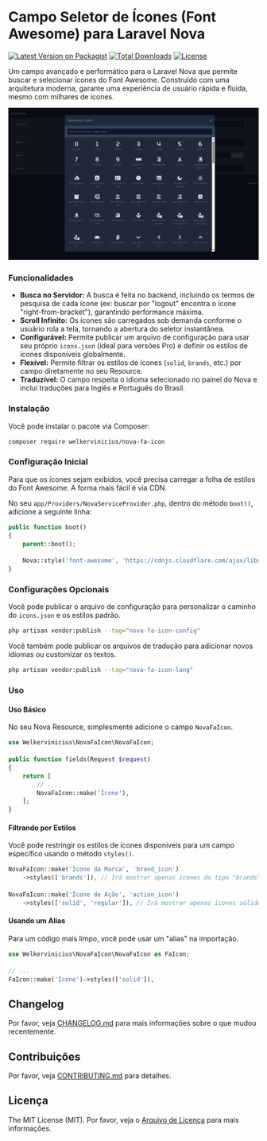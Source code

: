 # Campo Seletor de Ícones (Font Awesome) para Laravel Nova

[![Latest Version on Packagist](https://img.shields.io/packagist/v/welkervinicius/nova-fa-icon.svg?style=flat-square)](https://packagist.org/packages/welkervinicius/nova-fa-icon)
[![Total Downloads](https://img.shields.io/packagist/dt/welkervinicius/nova-fa-icon.svg?style=flat-square)](https://packagist.org/packages/welkervinicius/nova-fa-icon)
[![License](https://img.shields.io/packagist/l/welkervinicius/nova-fa-icon.svg?style=flat-square)](https://github.com/welkervinicius/nova-fa-icon/blob/main/LICENSE.md)

Um campo avançado e performático para o Laravel Nova que permite buscar e selecionar ícones do Font Awesome. Construído com uma arquitetura moderna, garante uma experiência de usuário rápida e fluida, mesmo com milhares de ícones.

![Screenshot do Nova FA Icon Picker](https://raw.githubusercontent.com/welkervinicius/nova-fa-icon/main/docs/select-screenshot.png)

### Funcionalidades

-   **Busca no Servidor:** A busca é feita no backend, incluindo os termos de pesquisa de cada ícone (ex: buscar por "logout" encontra o ícone "right-from-bracket"), garantindo performance máxima.
-   **Scroll Infinito:** Os ícones são carregados sob demanda conforme o usuário rola a tela, tornando a abertura do seletor instantânea.
-   **Configurável:** Permite publicar um arquivo de configuração para usar seu próprio `icons.json` (ideal para versões Pro) e definir os estilos de ícones disponíveis globalmente.
-   **Flexível:** Permite filtrar os estilos de ícones (`solid`, `brands`, etc.) por campo diretamente no seu Resource.
-   **Traduzível:** O campo respeita o idioma selecionado no painel do Nova e inclui traduções para Inglês e Português do Brasil.

### Instalação

Você pode instalar o pacote via Composer:

```bash
composer require welkervinicius/nova-fa-icon
```

### Configuração Inicial

Para que os ícones sejam exibidos, você precisa carregar a folha de estilos do Font Awesome. A forma mais fácil é via CDN.

No seu `app/Providers/NovaServiceProvider.php`, dentro do método `boot()`, adicione a seguinte linha:

```php
public function boot()
{
    parent::boot();

    Nova::style('font-awesome', 'https://cdnjs.cloudflare.com/ajax/libs/font-awesome/7.0.1/css/all.min.css');
}
```

### Configurações Opcionais

Você pode publicar o arquivo de configuração para personalizar o caminho do `icons.json` e os estilos padrão.

```bash
php artisan vendor:publish --tag="nova-fa-icon-config"
```

Você também pode publicar os arquivos de tradução para adicionar novos idiomas ou customizar os textos.

```bash
php artisan vendor:publish --tag="nova-fa-icon-lang"
```

### Uso

#### Uso Básico

No seu Nova Resource, simplesmente adicione o campo `NovaFaIcon`.

```php
use Welkervinicius\NovaFaIcon\NovaFaIcon;

public function fields(Request $request)
{
    return [
        // ...
        NovaFaIcon::make('Ícone'),
    ];
}
```

#### Filtrando por Estilos

Você pode restringir os estilos de ícones disponíveis para um campo específico usando o método `styles()`.

```php
NovaFaIcon::make('Ícone da Marca', 'brand_icon')
    ->styles(['brands']), // Irá mostrar apenas ícones do tipo "brands".

NovaFaIcon::make('Ícone de Ação', 'action_icon')
    ->styles(['solid', 'regular']), // Irá mostrar apenas ícones sólidos e regulares.
```

#### Usando um Alias

Para um código mais limpo, você pode usar um "alias" na importação.

```php
use Welkervinicius\NovaFaIcon\NovaFaIcon as FaIcon;

// ...
FaIcon::make('Ícone')->styles(['solid']),
```

## Changelog

Por favor, veja [CHANGELOG.md](CHANGELOG.md) para mais informações sobre o que mudou recentemente.

## Contribuições

Por favor, veja [CONTRIBUTING.md](CONTRIBUTING.md) para detalhes.

## Licença

The MIT License (MIT). Por favor, veja o [Arquivo de Licença](LICENSE.md) para mais informações.
